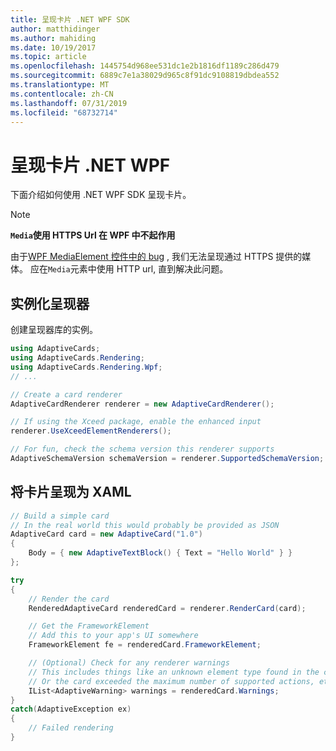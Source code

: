 ```yaml
---
title: 呈现卡片 .NET WPF SDK
author: matthidinger
ms.author: mahiding
ms.date: 10/19/2017
ms.topic: article
ms.openlocfilehash: 1445754d968ee531dc1e2b1816df1189c286d479
ms.sourcegitcommit: 6889c7e1a38029d965c8f91dc9108819dbdea552
ms.translationtype: MT
ms.contentlocale: zh-CN
ms.lasthandoff: 07/31/2019
ms.locfileid: "68732714"
---
```

# <a name="render-a-card---net-wpf"></a>呈现卡片 .NET WPF

下面介绍如何使用 .NET WPF SDK 呈现卡片。

> [!NOTE]
> **`Media`使用 HTTPS Url 在 WPF 中不起作用**
> 
> 由于[WPF MediaElement 控件中的 bug](https://stackoverflow.com/questions/30702505/playing-media-from-https-site-in-media-element-throwing-null-reference-exception) , 我们无法呈现通过 HTTPS 提供的媒体。 应在`Media`元素中使用 HTTP url, 直到解决此问题。  

## <a name="instantiate-a-renderer"></a>实例化呈现器

创建呈现器库的实例。 

```csharp
using AdaptiveCards;
using AdaptiveCards.Rendering;
using AdaptiveCards.Rendering.Wpf;
// ...

// Create a card renderer
AdaptiveCardRenderer renderer = new AdaptiveCardRenderer();

// If using the Xceed package, enable the enhanced input
renderer.UseXceedElementRenderers();

// For fun, check the schema version this renderer supports
AdaptiveSchemaVersion schemaVersion = renderer.SupportedSchemaVersion;
```

## <a name="render-a-card-to-xaml"></a>将卡片呈现为 XAML

```csharp
// Build a simple card
// In the real world this would probably be provided as JSON
AdaptiveCard card = new AdaptiveCard("1.0")
{
    Body = { new AdaptiveTextBlock() { Text = "Hello World" } }
};

try
{
    // Render the card
    RenderedAdaptiveCard renderedCard = renderer.RenderCard(card);

    // Get the FrameworkElement
    // Add this to your app's UI somewhere
    FrameworkElement fe = renderedCard.FrameworkElement;

    // (Optional) Check for any renderer warnings
    // This includes things like an unknown element type found in the card
    // Or the card exceeded the maximum number of supported actions, etc
    IList<AdaptiveWarning> warnings = renderedCard.Warnings;
}
catch(AdaptiveException ex)
{
    // Failed rendering
}
```

